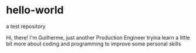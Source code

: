 # hello-world
a test repository


Hi, there!
I'm Guilherme, just another Production Engineer tryina learn a little bit more about coding and programming to improve some personal skills 
